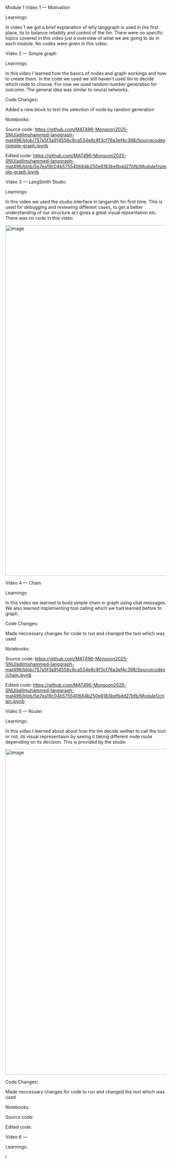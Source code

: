 Module 1
Video 1 — Motivation

Learnings:

In video 1 we got a brief explanation of why langgraph is used in the first place, its to balance reliabity and control of the llm. There were no specific topics covered in this video just a overview of what we are going to do in each module. No codes were given in this video.

Video 2 — Simple graph

Learnings:

In this video I learned how the basics of nodes and graph workings and how to create them. In the code we used we still haven't used llm to decide which node to choose. For now we used random number generation for outcome. The general idea was similar to neural networks.

Code Changes:

Added a new block to test the selection of node by random generation

Notebooks:

Source code: https://github.com/MAT496-Monsoon2025-SNU/adilmuhammed-langgraph-mat496/blob/757a5f3a914556c8ca534e8c8f3cf76a3ef4c398/Sourcecodes/simple-graph.ipynb

Edited code: https://github.com/MAT496-Monsoon2025-SNU/adilmuhammed-langgraph-mat496/blob/5e7ea19c04b575540684b250e8183befbdd27bfb/Module1/simple-graph.ipynb

Video 3 — LangSmith Studio

Learnings:

In this video we used the studio interface in langsmith for first time. This is used for debugging and reviewing different cases, to get a better understanding of our structure at t gives a great visual repsentation etc.
There was no code in this video

<img width="2018" height="1095" alt="image" src="https://github.com/user-attachments/assets/c6d4c1de-2f33-48af-818c-44a8251e8d63" />


Video 4 — Chain

Learnings:

In this video we learned to build simple chain in graph using chat messages. We also learned implementing tool calling which we had learned before to graph.

Code Changes:

Made neccessary changes for code to run and changed the tool which was used

Notebooks:

Source code: https://github.com/MAT496-Monsoon2025-SNU/adilmuhammed-langgraph-mat496/blob/757a5f3a914556c8ca534e8c8f3cf76a3ef4c398/Sourcecodes/chain.ipynb

Edited code: https://github.com/MAT496-Monsoon2025-SNU/adilmuhammed-langgraph-mat496/blob/5e7ea19c04b575540684b250e8183befbdd27bfb/Module1/chain.ipynb

Video 5 — Router

Learnings:

In this video I learned about about how the llm decide wether to call the tool or not, its visual representaion by seeing it taking different node route depeniding on its decision. This is provided by the studio


<img width="2036" height="1017" alt="image" src="https://github.com/user-attachments/assets/a0015cad-b2f7-4e5a-b1bc-e8294edcb7f2" />

Code Changes:

Made neccessary changes for code to run and changed the tool which was used

Notebooks:

Source code: 

Edited code: 

Video 6 — 

Learnings:

I








